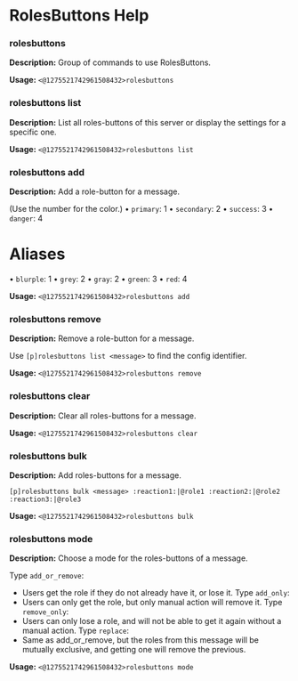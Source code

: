 # RolesButtons Help

### rolesbuttons

**Description:** Group of commands to use RolesButtons.

**Usage:** `<@1275521742961508432>rolesbuttons`

### rolesbuttons list

**Description:** List all roles-buttons of this server or display the settings for a specific one.

**Usage:** `<@1275521742961508432>rolesbuttons list`

### rolesbuttons add

**Description:** Add a role-button for a message.

(Use the number for the color.)
• `primary`: 1
• `secondary`: 2
• `success`: 3
• `danger`: 4
# Aliases
• `blurple`: 1
• `grey`: 2
• `gray`: 2
• `green`: 3
• `red`: 4

**Usage:** `<@1275521742961508432>rolesbuttons add`

### rolesbuttons remove

**Description:** Remove a role-button for a message.

Use `[p]rolesbuttons list <message>` to find the config identifier.

**Usage:** `<@1275521742961508432>rolesbuttons remove`

### rolesbuttons clear

**Description:** Clear all roles-buttons for a message.

**Usage:** `<@1275521742961508432>rolesbuttons clear`

### rolesbuttons bulk

**Description:** Add roles-buttons for a message.

```[p]rolesbuttons bulk <message> :reaction1:|@role1 :reaction2:|@role2 :reaction3:|@role3```

**Usage:** `<@1275521742961508432>rolesbuttons bulk`

### rolesbuttons mode

**Description:** Choose a mode for the roles-buttons of a message.

Type `add_or_remove`:
- Users get the role if they do not already have it, or lose it.
Type `add_only`:
- Users can only get the role, but only manual action will remove it.
Type `remove_only`:
- Users can only lose a role, and will not be able to get it again without a manual action.
Type `replace`:
- Same as add_or_remove, but the roles from this message will be mutually exclusive, and getting one will remove the previous.

**Usage:** `<@1275521742961508432>rolesbuttons mode`

